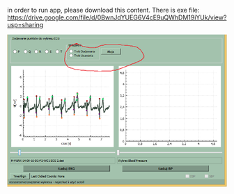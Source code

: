 in order to run app, please download this content. There is exe file:
https://drive.google.com/file/d/0BwnJdYUEG6V4cE9uQWhDM19iYUk/view?usp=sharing

![Program screen](image.png)


